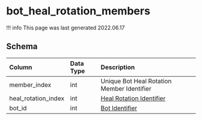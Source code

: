 # bot_heal_rotation_members

!!! info
	This page was last generated 2022.06.17

## Schema

| Column | Data Type | Description |
| :--- | :--- | :--- |
| member_index | int | Unique Bot Heal Rotation Member Identifier |
| heal_rotation_index | int | [Heal Rotation Identifier](bot_heal_rotations.md) |
| bot_id | int | [Bot Identifier](bot_data.md) |

